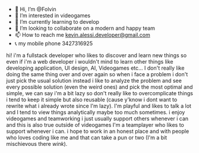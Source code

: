 - 👋 Hi, I’m @Folvin
- 👀 I’m interested in videogames
- 🌱 I’m currently learning to develop
- 💞️ I’m looking to collaborate on a modern and happy team
- 📫 How to reach me kevin.alessi.developer@gmail.com
- 📞 my mobile phone 3427316925

hi! i'm a fullstack developer who likes to discover and learn new things so even if i'm a web developer i wouldn't mind to learn other things like developing application, UI design, AI, Videogames etc... I don't really like doing the same thing over and over again so when i face a problem i don't just pick the usual solution instead i like to analyze the problem and see every possible solution (even the weird ones) and pick the most optimal and simple, we can say i'm a bit lazy so don't really like to overcomplicate things i tend to keep it simple but also reusable (cause y'know i dont want to rewrite what i already wrote since I'm lazy). I'm playful and likes to talk a lot and I tend to view things analytically maybe too much sometimes. i enjoy videogames and teamworking i just usually support others whenever i can and this is also true outside of videogames I'm a teamplayer who likes to support whenever i can. i hope to work in an honest place and with people who loves coding like me and that can take a pun or two (I'm a bit mischievous there *wink*).

<!---
Folvin/Folvin is a ✨ special ✨ repository because its `README.md` (this file) appears on your GitHub profile.
You can click the Preview link to take a look at your changes.
--->
